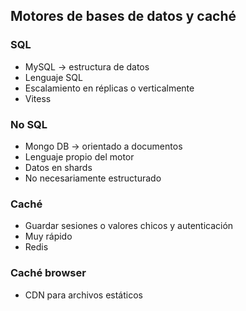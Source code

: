 ## Motores de bases de datos y caché

### SQL
* MySQL -> estructura de datos
* Lenguaje SQL
* Escalamiento en réplicas o verticalmente
* Vitess

### No SQL
* Mongo DB -> orientado a documentos
* Lenguaje propio del motor
* Datos en shards
* No necesariamente estructurado

### Caché
* Guardar sesiones o valores chicos y autenticación
* Muy rápido
* Redis

### Caché browser
* CDN para archivos estáticos
